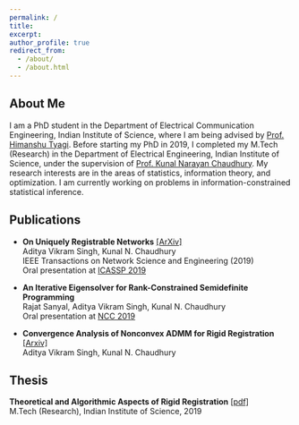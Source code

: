 ```yaml
---
permalink: /
title:
excerpt:
author_profile: true
redirect_from: 
  - /about/
  - /about.html
---
```


## About Me
I am a PhD student in the Department of Electrical Communication Engineering, Indian Institute of Science, where I am being advised by [Prof. Himanshu Tyagi](https://ece.iisc.ac.in/~htyagi/). Before starting my PhD in 2019, I completed my M.Tech (Research) in the Department of Electrical Engineering, Indian Institute of Science, under the supervision of [Prof. Kunal Narayan Chaudhury](https://sites.google.com/site/kunalnchaudhury/). My research interests are in the areas of statistics, information theory, and optimization. I am currently working on problems in information-constrained statistical inference.

## Publications
- **On Uniquely Registrable Networks** [[ArXiv]](https://arxiv.org/abs/1906.09714)  
Aditya Vikram Singh, Kunal N. Chaudhury  
IEEE Transactions on Network Science and Engineering (2019)  
Oral presentation at [ICASSP 2019](https://ieeexplore.ieee.org/document/8682680)  

- **An Iterative Eigensolver for Rank-Constrained Semidefinite Programming**  
Rajat Sanyal, Aditya Vikram Singh, Kunal N. Chaudhury  
Oral presentation at [NCC 2019](https://ieeexplore.ieee.org/document/8732206)  

- **Convergence Analysis of Nonconvex ADMM for Rigid Registration** [[Arxiv]](https://arxiv.org/abs/1907.07729)  
Aditya Vikram Singh, Kunal N. Chaudhury  

## Thesis  
**Theoretical and Algorithmic Aspects of Rigid Registration** [[pdf]](/files/thesis_mtech.pdf)  
M.Tech (Research), Indian Institute of Science, 2019
